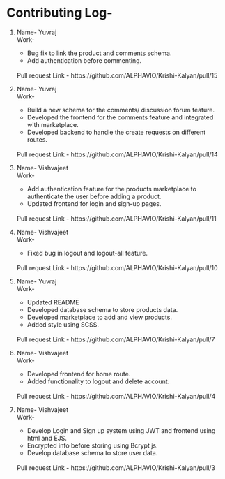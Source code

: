 # Contributing Log-

1.  Name- Yuvraj<br/>
    Work-
    * Bug fix to link the product and comments schema.
    * Add authentication before commenting.
    <br/>
    Pull request Link - https://github.com/ALPHAVIO/Krishi-Kalyan/pull/15
    <br/>

1.  Name- Yuvraj<br/>
    Work-
    * Build a new schema for the comments/ discussion forum feature.
    * Developed the frontend for the comments feature and integrated with marketplace.
    * Developed backend to handle the create requests on different routes.
    <br/>
    Pull request Link - https://github.com/ALPHAVIO/Krishi-Kalyan/pull/14
    <br/>

1.  Name- Vishvajeet<br/>
    Work- 
    * Add authentication feature for the products marketplace to authenticate the user before adding a product.
    * Updated frontend for login and sign-up pages.
    <br/>
    Pull request Link - https://github.com/ALPHAVIO/Krishi-Kalyan/pull/11
    <br/>
 
1.  Name- Vishvajeet<br/>
    Work- 
    * Fixed bug in logout and logout-all feature.
    <br/>
    Pull request Link - https://github.com/ALPHAVIO/Krishi-Kalyan/pull/10
    <br/>

1.  Name- Yuvraj<br/>
    Work-
    * Updated README
    * Developed database schema to store products data.
    * Developed marketplace to add and view products.
    * Added style using SCSS.
    <br/>
    Pull request Link - https://github.com/ALPHAVIO/Krishi-Kalyan/pull/7
    <br/>

1.  Name- Vishvajeet<br/>
    Work- 
    * Developed frontend for home route.
    * Added functionality to logout and delete account.
    <br/>
    Pull request Link - https://github.com/ALPHAVIO/Krishi-Kalyan/pull/4
    <br/>

1.  Name- Vishvajeet<br/>
    Work- 
    * Develop Login and Sign up system using JWT and frontend using html and EJS.
    * Encrypted info before storing using Bcrypt js.
    * Develop database schema to store user data.
    <br/>
    Pull request Link - https://github.com/ALPHAVIO/Krishi-Kalyan/pull/3
    <br/>